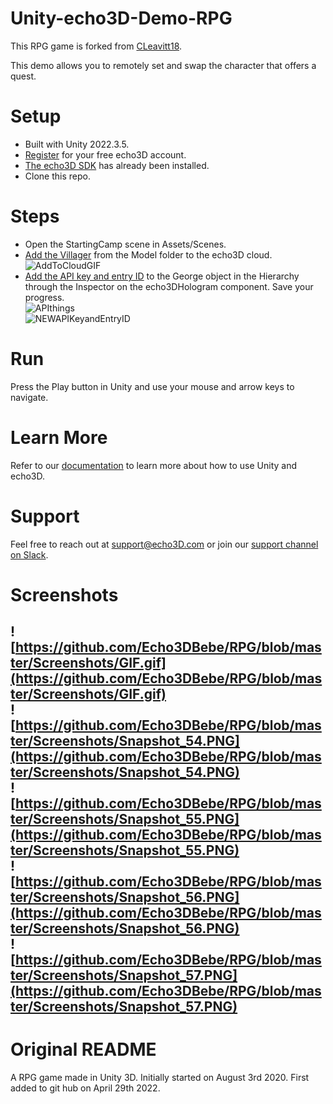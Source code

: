 # Unity-echo3D-Demo-RPG
This RPG game is forked from [CLeavitt18](https://medium.com/r/?url=https%3A%2F%2Fgithub.com%2FCLeavitt18%2FRPG).

This demo allows you to remotely set and swap the character that offers a quest.

# Setup
* Built with Unity 2022.3.5.
* [Register](https://console.echo3d.com/#/auth/register?utm_term={keyword}&utm_campaign=3D_farming_reskin&utm_source=GITHUB&utm_medium=repo) for your free echo3D account.
* [The echo3D SDK](https://docs.echo3d.com/unity/installation) has already been installed.
* Clone this repo.

# Steps
* Open the StartingCamp scene in Assets/Scenes.
* [Add the Villager](https://docs.echo3d.co/quickstart/add-a-3d-model) from the Model folder to the echo3D cloud.
 ![AddToCloudGIF](https://github.com/Echo3DBebe/3DPlatformer/assets/99516371/a37e7194-8a48-4bae-a3f2-d05d76b1e20d)<br>
* [Add the API key and entry ID](https://docs.echo3d.com/unity/using-the-sdk) to the George object in the Hierarchy through the Inspector on the echo3DHologram component. Save your progress. <br>
![APIthings](https://github.com/Echo3DBebe/RPG/assets/99516371/f4ce7cc3-b944-436b-b77a-e7a6a6346ee6)<br>
![NEWAPIKeyandEntryID](https://github.com/Echo3DBebe/3DPlatformer/assets/99516371/1f661997-00c3-4bbd-b574-bccb39adbd95)

# Run
Press the Play button in Unity and use your mouse and arrow keys to navigate.

# Learn More
Refer to our [documentation](https://docs.echo3d.com/unity) to learn more about how to use Unity and echo3D.

# Support
Feel free to reach out at [support@echo3D.com](support@echo3D.com) or join our [support channel on Slack](https://go.echo3d.co/join).

# Screenshots
![https://github.com/Echo3DBebe/RPG/blob/master/Screenshots/GIF.gif](https://github.com/Echo3DBebe/RPG/blob/master/Screenshots/GIF.gif) <br>
![https://github.com/Echo3DBebe/RPG/blob/master/Screenshots/Snapshot_54.PNG](https://github.com/Echo3DBebe/RPG/blob/master/Screenshots/Snapshot_54.PNG)<br>
![https://github.com/Echo3DBebe/RPG/blob/master/Screenshots/Snapshot_55.PNG](https://github.com/Echo3DBebe/RPG/blob/master/Screenshots/Snapshot_55.PNG)<br>
![https://github.com/Echo3DBebe/RPG/blob/master/Screenshots/Snapshot_56.PNG](https://github.com/Echo3DBebe/RPG/blob/master/Screenshots/Snapshot_56.PNG)<br>
![https://github.com/Echo3DBebe/RPG/blob/master/Screenshots/Snapshot_57.PNG](https://github.com/Echo3DBebe/RPG/blob/master/Screenshots/Snapshot_57.PNG)<br>
----------------------------------------------------------------------------------
# Original README

A RPG game made in Unity 3D. Initially started on August 3rd 2020. First added to git hub on April 29th 2022.
